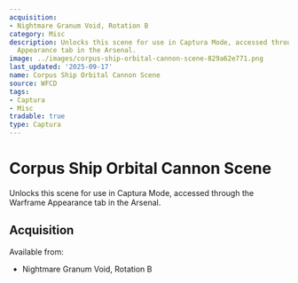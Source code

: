 ```yaml
---
acquisition:
- Nightmare Granum Void, Rotation B
category: Misc
description: Unlocks this scene for use in Captura Mode, accessed through the Warframe
  Appearance tab in the Arsenal.
image: ../images/corpus-ship-orbital-cannon-scene-829a62e771.png
last_updated: '2025-09-17'
name: Corpus Ship Orbital Cannon Scene
source: WFCD
tags:
- Captura
- Misc
tradable: true
type: Captura
---
```


# Corpus Ship Orbital Cannon Scene

Unlocks this scene for use in Captura Mode, accessed through the Warframe Appearance tab in the Arsenal.

## Acquisition

Available from:
- Nightmare Granum Void, Rotation B

